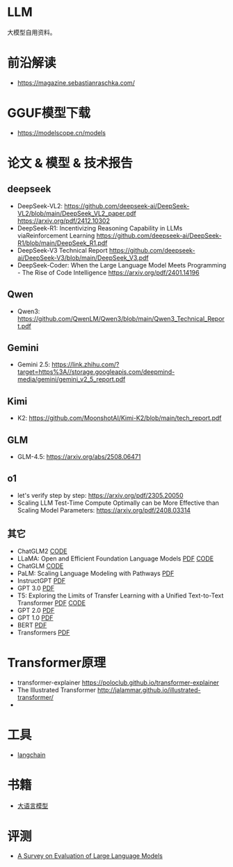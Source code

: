 # LLM
大模型自用资料。

# 前沿解读
- https://magazine.sebastianraschka.com/

# GGUF模型下载
- https://modelscope.cn/models

# 论文 & 模型 & 技术报告
## deepseek
- DeepSeek-VL2: https://github.com/deepseek-ai/DeepSeek-VL2/blob/main/DeepSeek_VL2_paper.pdf  https://arxiv.org/pdf/2412.10302  
- DeepSeek-R1: Incentivizing Reasoning Capability in LLMs viaReinforcement Learning  https://github.com/deepseek-ai/DeepSeek-R1/blob/main/DeepSeek_R1.pdf  
- DeepSeek-V3 Technical Report  https://github.com/deepseek-ai/DeepSeek-V3/blob/main/DeepSeek_V3.pdf  
- DeepSeek-Coder: When the Large Language Model Meets Programming - The Rise of Code Intelligence  https://arxiv.org/pdf/2401.14196  

## Qwen
- Qwen3: https://github.com/QwenLM/Qwen3/blob/main/Qwen3_Technical_Report.pdf  

## Gemini
- Gemini 2.5: https://link.zhihu.com/?target=https%3A//storage.googleapis.com/deepmind-media/gemini/gemini_v2_5_report.pdf

## Kimi
- K2: https://github.com/MoonshotAI/Kimi-K2/blob/main/tech_report.pdf  

## GLM
- GLM-4.5: https://arxiv.org/abs/2508.06471

## o1
- let's verify step by step: https://arxiv.org/pdf/2305.20050
- Scaling LLM Test-Time Compute Optimally can be More Effective than Scaling Model Parameters: https://arxiv.org/pdf/2408.03314
  
## 其它
- ChatGLM2
[CODE](https://github.com/THUDM/ChatGLM2-6B)
- LLaMA: Open and Efficient Foundation Language Models
[PDF](https://arxiv.org/pdf/2302.13971)
[CODE](https://github.com/facebookresearch/llama)
- ChatGLM
[CODE](https://github.com/THUDM/ChatGLM-6B)
- PaLM: Scaling Language Modeling with Pathways
[PDF](https://arxiv.org/pdf/2204.02311.pdf)
- InstructGPT
[PDF](https://arxiv.org/pdf/2203.02155)
- GPT 3.0
[PDF](https://papers.nips.cc/paper/2020/file/1457c0d6bfcb4967418bfb8ac142f64a-Paper.pdf)
- T5: Exploring the Limits of Transfer Learning with a Unified Text-to-Text Transformer
[PDF](https://arxiv.org/pdf/1910.10683.pdf)
[CODE](https://github.com/google-research/text-to-text-transfer-transformer)
- GPT 2.0
[PDF](https://d4mucfpksywv.cloudfront.net/better-language-models/language_models_are_unsupervised_multitask_learners.pdf)
- GPT 1.0
[PDF](https://www.cs.ubc.ca/~amuham01/LING530/papers/radford2018improving.pdf)
- BERT
[PDF](https://aclanthology.org/N19-1423.pdf)
- Transformers
[PDF](https://arxiv.org/pdf/1706.03762.pdf)

# Transformer原理
- transformer-explainer  https://poloclub.github.io/transformer-explainer
- The Illustrated Transformer  http://jalammar.github.io/illustrated-transformer/
- 
# 工具
- [langchain](https://github.com/hwchase17/langchain)

# 书籍
- [大语言模型](https://llmbook-zh.github.io/)

# 评测
- [A Survey on Evaluation of Large Language Models](https://arxiv.org/abs/2307.03109)

